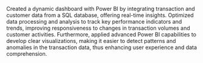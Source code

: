 Created a dynamic dashboard with Power BI by integrating transaction and customer data from a SQL database, offering real-time insights. Optimized data processing and analysis to track key performance indicators and trends, improving responsiveness to changes in transaction volumes and customer activities. Furthermore, applied advanced Power BI capabilities to develop clear visualizations, making it easier to detect patterns and anomalies in the transaction data, thus enhancing user experience and data comprehension.
